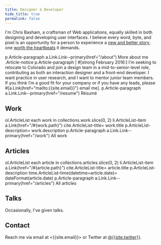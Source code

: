 ```yaml
---
title: Designer & Developer
hide_title: true
permalink: false
---
```


I'm Chris Basham, a craftsman of Web applications, equally skilled in both designing and developing user interfaces. I believe every word, byte, and pixel is an opportunity for a person to experience a [new and better story](/articles/storytellers), one [worth the heartbeats](/articles/heartbeats) it demands.

<jade>
p.Article-paragraph
  a.Link.Link--primary(href="/about") More about me
</jade>

<jade>
.Article-notice
  p.Article-paragraph
   | #[strong February 2016:] I’m seeking to relocate to Colorado and join a design team in a mid-to-senior-level role, contributing as both an interaction designer and a front-end developer. I want practice in user research, and I want to mentor junior team members. If you think I’m a good fit for your company or if you have any leads, please #[a.Link(href="mailto:{{site.email}}") email me].
  p.Article-paragraph
    a.Link.Link--primary(href="/resume") Résumé
</jade>

## Work

<jade>
ol.ArticleList
  each work in collections.work.slice(0, 2)
    li.ArticleList-item
      a.Link(href="/#{work.path}")
        cite.ArticleList-title= work.title
      p.ArticleList-description= work.description
p.Article-paragraph
  a.Link.Link--primary(href="/work") All work
</jade>

## Articles

<jade>
ol.ArticleList
  each article in collections.articles.slice(0, 2)
    li.ArticleList-item
      a.Link(href="/#{article.path}")
        cite.ArticleList-title= article.title
      p.ArticleList-description
        time.ArticleList-time(datetime=article.date)= dateFormat(article.date)
p.Article-paragraph
  a.Link.Link--primary(href="/articles") All articles
</jade>

## Talks

Occasionally, I've given talks.

## Contact

Reach me via email at <{{site.email}}> or Twitter at [@{{site.twitter}}]({{site.elsewhere.Twitter}} 'Follow me on Twitter').
